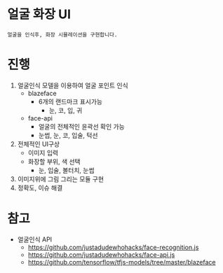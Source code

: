 # 얼굴 화장 UI
`얼굴을 인식후, 화장 시뮬레이션을 구현합니다.`

# 진행
1. 얼굴인식 모델을 이용하여 얼굴 포인트 인식
    - blazeface
        - 6개의 랜드마크 표시가능 
            - 눈, 코, 입, 귀
    - face-api
        - 얼굴의 전체적인 윤곽선 확인 가능
        - 눈썹, 눈, 코, 입술, 턱선
2. 전체적인 UI구상
    - 이미지 입력
    - 화장할 부위, 색 선택
        - 눈, 입술, 볼터치, 눈썹 
3. 이미지위에 그림 그리는 모듈 구현
4. 정확도, 이슈 해결


# 참고
- 얼굴인식 API
    - https://github.com/justadudewhohacks/face-recognition.js
    - https://github.com/justadudewhohacks/face-api.js
    - https://github.com/tensorflow/tfjs-models/tree/master/blazeface


